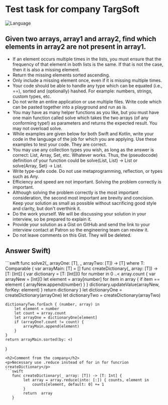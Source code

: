 # Test task for company TargSoft
<img src="https://camo.githubusercontent.com/467ed139385667771e9fe3da0e60ece0d4ec64128a76e8a515e57aecfddf765e/68747470733a2f2f696d672e736869656c64732e696f2f62616467652f73776966742d352d627269676874677265656e2e7376673f7374796c653d666c6174" alt="Language" data-canonical-src="https://img.shields.io/badge/swift-5-brightgreen.svg?style=flat" style="max-width: 100%;">
<h2>Given two arrays, array1 and array2, find which elements in array2 are not present in array1.</h2>
<ul>
  <li>If an element occurs multiple times in the lists, you must ensure that the frequency of that element in both lists is the same. If that is not the case, then it is also a missing element.</li>
  <li>Return the missing elements sorted ascending.</li>
  <li>Only include a missing element once, even if it is missing multiple times.</li>
  <li>Your code should be able to handle any type which can be equated (i.e., ==), sorted and (optionally) hashed. For example: numbers, strings, custom types, etc.</li>
  <li>Do not write an entire application or use multiple files. Write code which can be pasted together into a playground and run as is.</li>
  <li>You may have as many helper functions as you like, but you must have one main function called solve which takes the two arrays (of any conforming type!) as parameters and returns the expected result. You may not overload solve.</li>
  <li>While examples are given below for both Swift and Kotlin, write your code in the language of the job for which you are applying. Use these examples to test your code. They are correct.
</li>
  <li>You may use any collection types you wish, as long as the answer is correct: List, Array, Set, etc. Whatever works. Thus, the (pseudocode) definition of your function could be solve(List, List) -> List or solve(Array, Set) -> List.</li>
  <li>Write type-safe code. Do not use metaprogramming, reflection, or types such as Any.
</li>
  <li>Efficiency and speed are not important. Solving the problem correctly is important.</li>
  <li>Although solving the problem correctly is the most important consideration, the second most important are brevity and concision. Keep your solution as small as possible without sacrificing good style and clarity, but don't overthink it.</li>
  <li>Do the work yourself. We will be discussing your solution in your interview, so be prepared to explain it.</li>
  <li>Provide your solution as a Gist on GitHub and send the link to your interview contact at Patron so the engineering team can review it.</li>
  <li>Do not leave comments on this Gist. They will be deleted.</li>
</ul>
<h2>Answer Swift)</h2>
```swift
func solve2<T: Hashable>(_ arrayOne: [T], _ arrayTwo: [T]) -> [T] where T: Comparable {
    var arrayMain: [T] = []
    func createDictionary(_ array: [T]) -> [T: [Int]] {
        var dictionary = [T: [Int]]()
        for number in 0 ..< array.count {
            var arrayNew = [Int]()
            let element = array[number]
            for item in array {
                if item == element {
                    arrayNew.append(number)
                }
            }
            dictionary.updateValue(arrayNew, forKey: element)
        }
        return dictionary
    }
    let dictionaryOne = createDictionary(arrayOne)
    let dictionaryTwo = createDictionary(arrayTwo)

    dictionaryTwo.forEach { (number, array) in
        let element = number
        let count = array.count
        let arrayOne = dictionaryOne[element]
        if (arrayOne?.count != count) {
            arrayMain.append(element)
        }
    }
    return arrayMain.sorted(by: <)
}
```
<h2>Comment from the company</h2>
<p>Necessary use .reduce instead of for in for funcrion createDictionary</p>
```swift
   func createDictionary(_ array: [T]) -> [T: Int] {
        let array = array.reduce(into: [:]) { counts, element in
            counts[element, default: 0] += 1
        }
        return  array
   }
```
